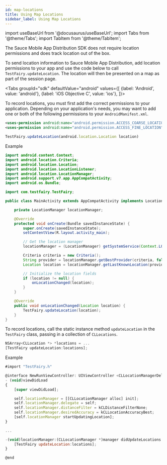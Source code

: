 ```yaml
---
id: map-locations
title: Using Map Locations
sidebar_label: Using Map Locations
---
```


import useBaseUrl from '@docusaurus/useBaseUrl';
import Tabs from '@theme/Tabs';
import TabItem from '@theme/TabItem';

The Sauce Mobile App Distribution SDK does not require location permissions and does track location out of the box.

To send location information to Sauce Mobile App Distribution, add location permissions to your app and use the code below to call `TestFairy.updateLocation`. The location will then be presented on a map as part of the session page.

<Tabs
groupId="sdk"
defaultValue="android"
values={[
{label: 'Android', value: 'android'},
{label: 'iOS Objective C', value: 'ios'},
]}>

<TabItem value="android">

To record locations, you must first add the correct permissions to your application. Depending on your application's needs, you may want to add one or both of the following permissions to your `AndroidManifest.xml`.

```xml
<uses-permission android:name="android.permission.ACCESS_COARSE_LOCATION" />
<uses-permission android:name="android.permission.ACCESS_FINE_LOCATION" />
```

```js
TestFairy.updateLocation(android.location.Location location)
```

Example

```java
import android.content.Context;
import android.location.Criteria;
import android.location.Location;
import android.location.LocationListener;
import android.location.LocationManager;
import android.support.v7.app.AppCompatActivity;
import android.os.Bundle;

import com.testfairy.TestFairy;

public class MainActivity extends AppCompatActivity implements LocationListener {

    private LocationManager locationManager;

    @Override
    protected void onCreate(Bundle savedInstanceState) {
        super.onCreate(savedInstanceState);
        setContentView(R.layout.activity_main);

        // Get the location manager
        locationManager = (LocationManager) getSystemService(Context.LOCATION_SERVICE);

        Criteria criteria = new Criteria();
        String provider = locationManager.getBestProvider(criteria, false);
        Location location = locationManager.getLastKnownLocation(provider);

        // Initialize the location fields
        if (location != null) {
            onLocationChanged(location);
        }
    }

    @Override
    public void onLocationChanged(Location location) {
        TestFairy.updateLocation(location);
    }
}
```

</TabItem>

<TabItem value="ios">

To record locations, call the static instance method `updateLocation` in the `TestFairy` class, passing in a collection of `CLLocations`.

```js
NSArray<CLLocation *> *locations = ...
[TestFairy updateLocation:locations];
```

Example

```js
#import "TestFairy.h"

@interface NewRunViewController: UIViewController <CLLocationManagerDelegate>
- (void)viewDidLoad
{
    [super viewDidLoad];

    self.locationManager = [[CLLocationManager alloc] init];
    self.locationManager.delegate = self;
    self.locationManager.distanceFilter = kCLDistanceFilterNone;
    self.locationManager.desiredAccuracy = kCLLocationAccuracyBest;
    [self.locationManager startUpdatingLocation];
}

...

-(void)locationManager:(CLLocationManager *)manager didUpdateLocations:(NSArray<CLLocation *> *)locations {
    [TestFairy updateLocation:locations];
}

@end
```

</TabItem>

</Tabs>

